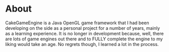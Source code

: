 # About
CakeGameEngine is a Java OpenGL game framework that I had been developing on the side 
as a personal project for a number of years, mainly as a learning experience. 
It is no longer in development because, well, there are lots of game engines
out there and to FULLY complete the engine to my liking would take an age. No 
regrets though, I learned a lot in the process.